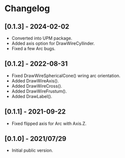 # Changelog


## [0.1.3] - 2024-02-02

- Converted into UPM package.
- Added axis option for DrawWireCyllinder.
- Fixed a few Arc bugs.


## [0.1.2] - 2022-08-31

  - Fixed DrawWireSphericalCone() wring arc orientation.
  - Added DrawWireAxis().
  - Added DrawWireCross().
  - Added DrawWireFrustum().
  - Added DrawLabel().


## [0.1.1] - 2021-09-22

 - Fixed flipped axis for Arc with Axis.Z.


## [0.1.0] - 2021/07/29

 - Initial public version.